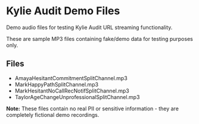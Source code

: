 # Kylie Audit Demo Files

Demo audio files for testing Kylie Audit URL streaming functionality.

These are sample MP3 files containing fake/demo data for testing purposes only.

## Files
- AmayaHesitantCommitmentSplitChannel.mp3
- MarkHappyPathSplitChannel.mp3  
- MarkHesitantNoCallRecNotifSplitChannel.mp3
- TaylorAgeChangeUnprofessionalSplitChannel.mp3

**Note:** These files contain no real PII or sensitive information - they are completely fictional demo recordings.
